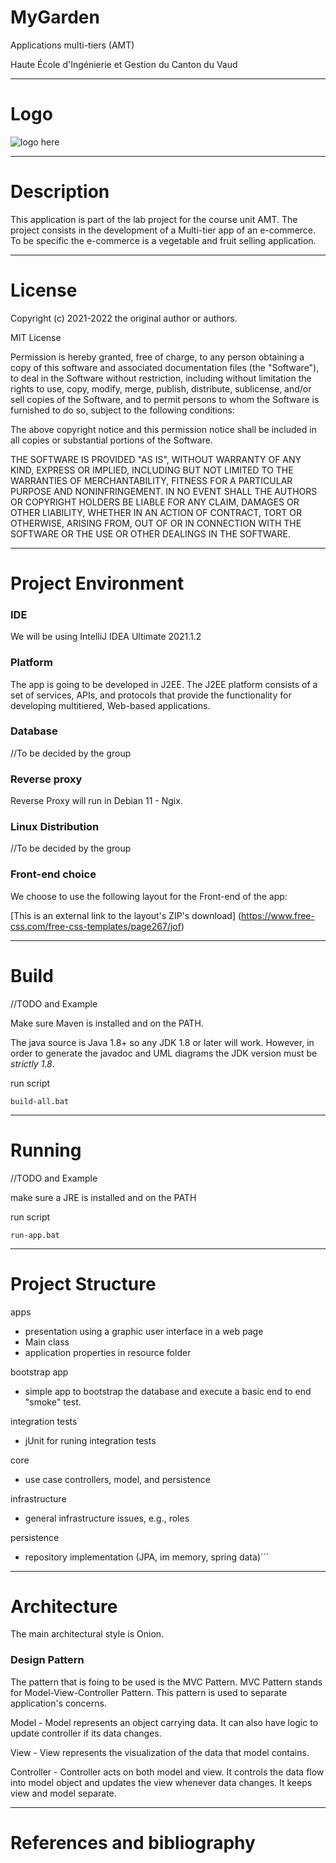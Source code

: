 # MyGarden

	
Applications multi-tiers (AMT)

Haute École d'Ingénierie et Gestion du Canton du Vaud


---------------------------------------------
# Logo


![logo here](logo.jpg)



---------------------------------------------

# Description


This application is part of the lab project for the course unit AMT. The project consists in the development of a Multi-tier app of an e-commerce. To be specific the e-commerce is a vegetable and fruit selling application.

---------------------------------------------


# License 


Copyright (c) 2021-2022 the original author or authors.

MIT License

Permission is hereby granted, free of charge, to any person obtaining a copy
of this software and associated documentation files (the "Software"), to deal
in the Software without restriction, including without limitation the rights
to use, copy, modify, merge, publish, distribute, sublicense, and/or sell
copies of the Software, and to permit persons to whom the Software is
furnished to do so, subject to the following conditions:

The above copyright notice and this permission notice shall be included in all
copies or substantial portions of the Software.

THE SOFTWARE IS PROVIDED "AS IS", WITHOUT WARRANTY OF ANY KIND, EXPRESS OR
IMPLIED, INCLUDING BUT NOT LIMITED TO THE WARRANTIES OF MERCHANTABILITY,
FITNESS FOR A PARTICULAR PURPOSE AND NONINFRINGEMENT. IN NO EVENT SHALL THE
AUTHORS OR COPYRIGHT HOLDERS BE LIABLE FOR ANY CLAIM, DAMAGES OR OTHER
LIABILITY, WHETHER IN AN ACTION OF CONTRACT, TORT OR OTHERWISE, ARISING FROM,
OUT OF OR IN CONNECTION WITH THE SOFTWARE OR THE USE OR OTHER DEALINGS IN THE
SOFTWARE.

---------------------------------------------
# Project Environment

### IDE

We will be using IntelliJ IDEA Ultimate 2021.1.2

### Platform

The app is going to be developed in J2EE. The J2EE platform consists of a set of services, APIs, and protocols that provide the functionality for developing multitiered, Web-based applications.


### Database

//To be decided by the group 

### Reverse proxy

Reverse Proxy will run in Debian 11 - Ngix.

### Linux Distribution

//To be decided by the group 

### Front-end choice

We choose to use the following layout for the Front-end of the app:

[This is an external link to the layout's ZIP's download] (https://www.free-css.com/free-css-templates/page267/jof)



---------------------------------------------
# Build

//TODO and Example

Make sure Maven is installed and on the PATH.

The java source is Java 1.8+ so any JDK 1.8 or later will work. However, in order to generate the javadoc and UML diagrams the JDK version must be *strictly 1.8*.


run script 

    build-all.bat

---------------------------------------------
# Running

//TODO and Example 

make sure a JRE is installed and on the PATH

run script 

    run-app.bat 

---------------------------------------------
# Project Structure

apps

- presentation using a graphic user interface in a web page
- Main class
- application properties in resource folder

bootstrap app

- simple app to bootstrap the database and execute a basic end to end "smoke" test.

integration tests

- jUnit for runing integration tests

core

- use case controllers, model, and persistence

infrastructure

- general infrastructure issues, e.g., roles

persistence

- repository implementation (JPA, im memory, spring data)```

---------------------------------------------
# Architecture

The main architectural style is Onion.

### Design Pattern

The pattern that is foing to be used is the MVC Pattern. MVC Pattern stands for Model-View-Controller Pattern. This pattern is used to separate application's concerns.

Model - Model represents an object carrying data. It can also have logic to update controller if its data changes.

View - View represents the visualization of the data that model contains.

Controller - Controller acts on both model and view. It controls the data flow into model object and updates the view whenever data changes. It keeps view and model separate.



---------------------------------------------
# References and bibliography

